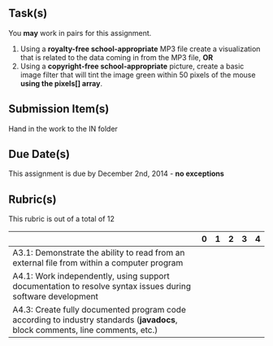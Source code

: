Task(s)
-------
You **may** work in pairs for this assignment.

1. Using a **royalty-free school-appropriate** MP3 file create a visualization that is related to the data coming in from the MP3 file, **OR**
2. Using a **copyright-free school-appropriate** picture, create a basic image filter that will tint the image green within 50 pixels of the mouse **using the pixels[] array**.

Submission Item(s)
------------------
Hand in the work to the IN folder

Due Date(s)
-----------
This assignment is due by December 2nd, 2014 - **no exceptions**

Rubric(s)
---------
This rubric is out of a total of 12

| | 0 | 1 | 2 | 3 | 4 |
|---| --- | --- | --- | --- | --- |
|A3.1: Demonstrate the ability to read from an external file from within a computer program  | | | | | |
|A4.1: Work independently, using support documentation to resolve syntax issues during software development  | | | | | |
|A4.3: Create fully documented program code according to industry standards (**javadocs**, block comments, line comments, etc.)  | | | | | |
